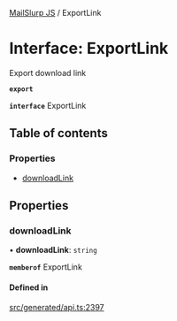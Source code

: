 [MailSlurp JS](../README.md) / ExportLink

# Interface: ExportLink

Export download link

**`export`**

**`interface`** ExportLink

## Table of contents

### Properties

- [downloadLink](ExportLink.md#downloadlink)

## Properties

### downloadLink

• **downloadLink**: `string`

**`memberof`** ExportLink

#### Defined in

[src/generated/api.ts:2397](https://github.com/mailslurp/mailslurp-client/blob/113e801/src/generated/api.ts#L2397)
